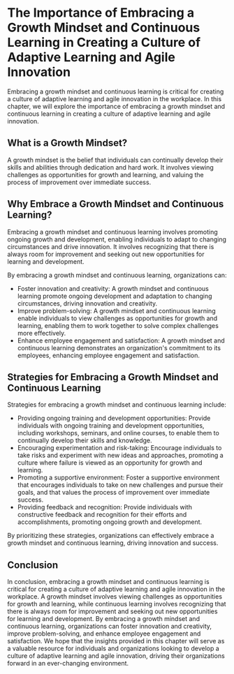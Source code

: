 The Importance of Embracing a Growth Mindset and Continuous Learning in Creating a Culture of Adaptive Learning and Agile Innovation
===================================================================================================================================================================================================

Embracing a growth mindset and continuous learning is critical for creating a culture of adaptive learning and agile innovation in the workplace. In this chapter, we will explore the importance of embracing a growth mindset and continuous learning in creating a culture of adaptive learning and agile innovation.

What is a Growth Mindset?
-------------------------

A growth mindset is the belief that individuals can continually develop their skills and abilities through dedication and hard work. It involves viewing challenges as opportunities for growth and learning, and valuing the process of improvement over immediate success.

Why Embrace a Growth Mindset and Continuous Learning?
-----------------------------------------------------

Embracing a growth mindset and continuous learning involves promoting ongoing growth and development, enabling individuals to adapt to changing circumstances and drive innovation. It involves recognizing that there is always room for improvement and seeking out new opportunities for learning and development.

By embracing a growth mindset and continuous learning, organizations can:

* Foster innovation and creativity: A growth mindset and continuous learning promote ongoing development and adaptation to changing circumstances, driving innovation and creativity.
* Improve problem-solving: A growth mindset and continuous learning enable individuals to view challenges as opportunities for growth and learning, enabling them to work together to solve complex challenges more effectively.
* Enhance employee engagement and satisfaction: A growth mindset and continuous learning demonstrates an organization's commitment to its employees, enhancing employee engagement and satisfaction.

Strategies for Embracing a Growth Mindset and Continuous Learning
-----------------------------------------------------------------

Strategies for embracing a growth mindset and continuous learning include:

* Providing ongoing training and development opportunities: Provide individuals with ongoing training and development opportunities, including workshops, seminars, and online courses, to enable them to continually develop their skills and knowledge.
* Encouraging experimentation and risk-taking: Encourage individuals to take risks and experiment with new ideas and approaches, promoting a culture where failure is viewed as an opportunity for growth and learning.
* Promoting a supportive environment: Foster a supportive environment that encourages individuals to take on new challenges and pursue their goals, and that values the process of improvement over immediate success.
* Providing feedback and recognition: Provide individuals with constructive feedback and recognition for their efforts and accomplishments, promoting ongoing growth and development.

By prioritizing these strategies, organizations can effectively embrace a growth mindset and continuous learning, driving innovation and success.

Conclusion
----------

In conclusion, embracing a growth mindset and continuous learning is critical for creating a culture of adaptive learning and agile innovation in the workplace. A growth mindset involves viewing challenges as opportunities for growth and learning, while continuous learning involves recognizing that there is always room for improvement and seeking out new opportunities for learning and development. By embracing a growth mindset and continuous learning, organizations can foster innovation and creativity, improve problem-solving, and enhance employee engagement and satisfaction. We hope that the insights provided in this chapter will serve as a valuable resource for individuals and organizations looking to develop a culture of adaptive learning and agile innovation, driving their organizations forward in an ever-changing environment.
